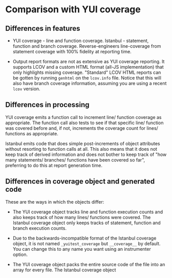 Comparison with YUI coverage
============================

Differences in features
-----------------------

* YUI coverage - line and function coverage. Istanbul - statement, function and branch coverage.
Reverse-engineers line-coverage from statement coverage with 100% fidelity at reporting time.

* Output report formats are not as extensive as YUI coverage reporting. It supports LCOV and a custom
HTML format (all-JS implementation) that only highlights missing coverage. "Standard" LCOV HTML reports can be
gotten by running `genhtml` on the `lcov.info` file. Notice that this will also have branch coverage
information, assuming you are using a recent `lcov` version.

Differences in processing
-------------------------

YUI coverage emits a function call to increment line/ function coverage as
appropriate. The function call also tests to see if that specific line/ function
was covered before and, if not, increments the coverage count for lines/ functions
as appropriate.

Istanbul emits code that does simple post-increments of object attributes without resorting
to function calls at all. This also means that it does not keep track of derived information
and does not bother to keep track of "how many statements/ branches/ functions have been
covered so far", preferring to do this at report generation time.

Differences in coverage object and generated code
-------------------------------------------------

These are the ways in which the objects differ:

* The YUI coverage object tracks line and function execution counts and also keeps track
of how many lines/ functions were covered. The Istanbul coverage object only keeps
tracks of statement, function and branch execution counts.

* Due to the backwards-incompatible format of the Istanbul coverage object, it is not
named `_yuitest_coverage` but `__coverage__` by default. You can change this to any name you
want using an instrumenter option.

* The YUI coverage object packs the entire source code of the file into an array for every
file. The Istanbul coverage object